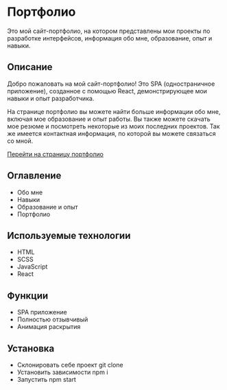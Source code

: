 # Портфолио

Это мой сайт-портфолио, на котором представлены мои проекты по разработке интерфейсов, информация обо мне, образование, опыт и навыки.

## Описание

Добро пожаловать на мой сайт-портфолио! Это SPA (одностраничное приложение), созданное с помощью React, демонстрирующее мои навыки и опыт разработчика.

На странице портфолио вы можете найти больше информации обо мне, включая мое образование и опыт работы. Вы также можете скачать мое резюме и посмотреть некоторые из моих последних проектов. Так же имеется контактная информация, по которой вы можете связаться со мной.

[Перейти на страницу портфолио](https://portfolio-virid-beta-74.vercel.app/)

## Оглавление

- Обо мне
- Навыки
- Образование и опыт
- Портфолио

## Используемые технологии

- HTML
- SCSS
- JavaScript
- React

## Функции

- SPA приложение
- Полностью отзывчивый
- Анимация раскрытия

## Установка

- Склонировать себе проект git clone
- Установить зависимости npm i
- Запустить npm start
